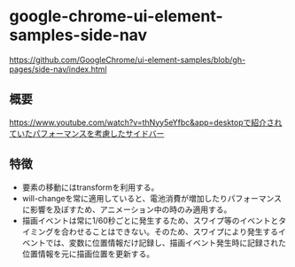 # google-chrome-ui-element-samples-side-nav

https://github.com/GoogleChrome/ui-element-samples/blob/gh-pages/side-nav/index.html

## 概要
https://www.youtube.com/watch?v=thNyy5eYfbc&app=desktopで紹介されていたパフォーマンスを考慮したサイドバー

## 特徴
- 要素の移動にはtransformを利用する。
- will-changeを常に適用していると、電池消費が増加したりパフォーマンスに影響を及ぼすため、アニメーション中の時のみ適用する。
- 描画イベントは常に1/60秒ごとに発生するため、スワイプ等のイベントとタイミングを合わせることはできない。そのため、スワイプにより発生するイベントでは、変数に位置情報だけ記録し、描画イベント発生時に記録された位置情報を元に描画位置を更新する。